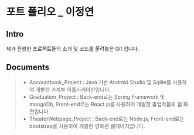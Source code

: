 
포트 폴리오 _ 이정연
===================

Intro
-------------
제가 진행한 프로젝트들의 소개 및 코드를 올려놓은 Git 입니다.

Documents
-------------

> - Accountbook_Project : Java 기반 Android Studio 및 Sqlite를 사용하여 개발한 가계부 어플리케이션입니다.
> - Graduation_Project : Back-end로는 Spring Framework 및 mongoDb, Front-end로는 React.js를 사용하여 개발한 졸업작품의 웹 화면입니다.
> - TheaterWebpage_Project : Back-end로는 Node.js, Front-end로는 bootstrap을 사용하여 개발한 영화관 웹페이지입니다.



